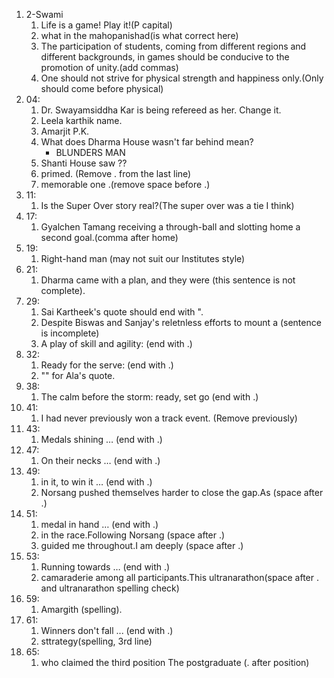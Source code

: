 1. 2-Swami
	1. Life is a game! Play it!(P capital)
	2. what in the mahopanishad(is what correct here)
	3. The participation of students, coming from different regions and different backgrounds, in games should be conducive to the promotion of unity.(add commas)
	4. One should not strive for physical strength and happiness only.(Only should come before physical)
2. 04:
	1. Dr. Swayamsiddha Kar is being refereed as her. Change it.
	2. Leela karthik name.
	3. Amarjit P.K.
	4. What does Dharma House wasn't far behind mean?
		- BLUNDERS MAN
	5. Shanti House saw ??
	6. primed. (Remove . from the last line)
	7. memorable one .(remove space before .)
3. 11:
	1. Is the Super Over story real?(The super over was a tie I think)
4. 17:
	1. Gyalchen Tamang receiving a through-ball and slotting home a second goal.(comma after home)
5. 19:
	1. Right-hand man (may not suit our Institutes style)
6. 21:
	1. Dharma came with a plan, and they were (this sentence is not complete).
7. 29:
	1. Sai Kartheek's quote should end with ".
	2. Despite Biswas and Sanjay's reletnless efforts to mount a (sentence is incomplete)
	3. A play of skill and agility: (end with .)
8. 32:
	1. Ready for the serve: (end with .)
	2. "" for Ala's quote.
9. 38:
	1. The calm before the storm: ready, set go (end with .)
10. 41:
	1. I had never previously won a track event. (Remove previously)
11. 43:
	1. Medals shining … (end with .)
12. 47:
	1. On their necks … (end with .)
13. 49:
	1. in it, to win it … (end with .)
	2. Norsang pushed themselves harder to close the gap.As (space after .)
14. 51:
	1. medal in hand … (end with .)
	2. in the race.Following Norsang (space after .)
	3. guided me throughout.I am deeply (space after .)
15. 53:
	1. Running towards … (end with .)
	2. camaraderie among all participants.This ultranarathon(space after . and ultranarathon spelling check)
16. 59:
	1. Amargith (spelling).
17. 61:
	1.  Winners don't fall ... (end with .)
	2. sttrategy(spelling, 3rd line)
18. 65:
	1. who claimed the third position The postgraduate (. after position)